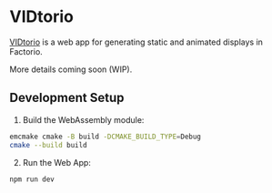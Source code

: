 # VIDtorio

[VIDtorio](https://crypticstick.github.io/VIDtorio/) is a web app for generating static and animated displays in Factorio.

More details coming soon (WIP).

## Development Setup

1. Build the WebAssembly module:

```bash
emcmake cmake -B build -DCMAKE_BUILD_TYPE=Debug
cmake --build build
```

2. Run the Web App:

```bash
npm run dev
```

